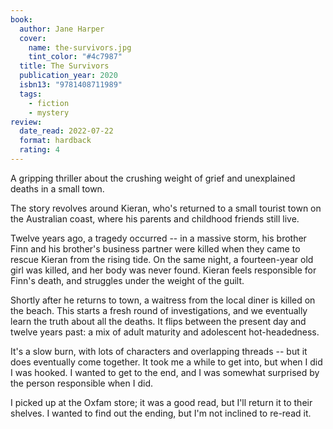 ```yaml
---
book:
  author: Jane Harper
  cover:
    name: the-survivors.jpg
    tint_color: "#4c7987"
  title: The Survivors
  publication_year: 2020
  isbn13: "9781408711989"
  tags:
    - fiction
    - mystery
review:
  date_read: 2022-07-22
  format: hardback
  rating: 4
---
```


A gripping thriller about the crushing weight of grief and unexplained deaths in a small town.

The story revolves around Kieran, who's returned to a small tourist town on the Australian coast, where his parents and childhood friends still live.

Twelve years ago, a tragedy occurred -- in a massive storm, his brother Finn and his brother's business partner were killed when they came to rescue Kieran from the rising tide.
On the same night, a fourteen-year old girl was killed, and her body was never found.
Kieran feels responsible for Finn's death, and struggles under the weight of the guilt.

Shortly after he returns to town, a waitress from the local diner is killed on the beach.
This starts a fresh round of investigations, and we eventually learn the truth about all the deaths.
It flips between the present day and twelve years past: a mix of adult maturity and adolescent hot-headedness.

It's a slow burn, with lots of characters and overlapping threads -- but it does eventually come together.
It took me a while to get into, but when I did I was hooked.
I wanted to get to the end, and I was somewhat surprised by the person responsible when I did.

I picked up at the Oxfam store; it was a good read, but I'll return it to their shelves.
I wanted to find out the ending, but I'm not inclined to re-read it.
